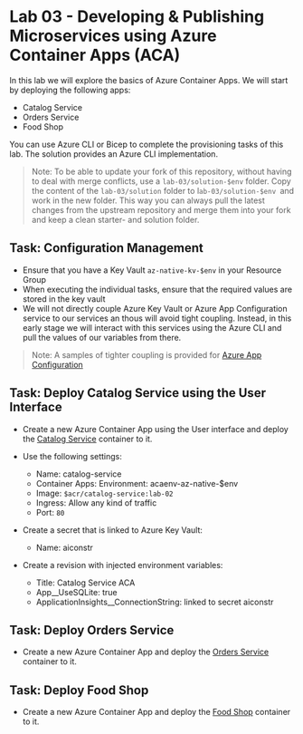 # Lab 03 - Developing & Publishing Microservices using Azure Container Apps (ACA)

In this lab we will explore the basics of Azure Container Apps. We will start by deploying the following apps:

- Catalog Service
- Orders Service
- Food Shop

You can use Azure CLI or Bicep to complete the provisioning tasks of this lab. The solution provides an Azure CLI implementation.

>Note: To be able to update your fork of this repository, without having to deal with merge conflicts, use a `lab-03/solution-$env` folder. Copy the content of the `lab-03/solution` folder to l`ab-03/solution-$env `and work in the new folder. This way you can always pull the latest changes from the upstream repository and merge them into your fork and keep a clean starter- and solution folder.

## Task: Configuration Management

- Ensure that you have a Key Vault `az-native-kv-$env` in your Resource Group
- When executing the individual tasks, ensure that the required values are stored in the key vault
- We will not directly couple Azure Key Vault or Azure App Configuration service to our services an thous will avoid tight coupling. Instead, in this early stage we will interact with this services using the Azure CLI and pull the values of our variables from there.

> Note: A samples of tighter coupling is provided for [Azure App Configuration](/demos/00-app/config-service/Program.cs)

## Task: Deploy Catalog Service using the User Interface

- Create a new Azure Container App using the User interface and deploy the [Catalog Service](/app/services/catalog-service/) container to it.

- Use the following settings:

    - Name: catalog-service
    - Container Apps: Environment: acaenv-az-native-$env
    - Image: `$acr/catalog-service:lab-02`
    - Ingress: Allow any kind of traffic
    - Port: `80`

- Create a secret that is linked to Azure Key Vault:

    - Name: aiconstr   

- Create a revision with injected environment variables:

    - Title: Catalog Service ACA
    - App__UseSQLite: true
    - ApplicationInsights__ConnectionString: linked to secret aiconstr

## Task: Deploy Orders Service

- Create a new Azure Container App and deploy the [Orders Service](/app//services/orders-service/) container to it.


## Task: Deploy Food Shop

- Create a new Azure Container App and deploy the [Food Shop](/app/web/food-shop/) container to it.
